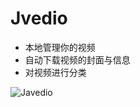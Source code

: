 # Jvedio
* 本地管理你的视频
* 自动下载视频的封面与信息
* 对视频进行分类

![Javedio](http://5b0988e595225.cdn.sohucs.com/images/20180403/3a46da8f2c38456582d14b2b3eaaaa68.jpeg)
